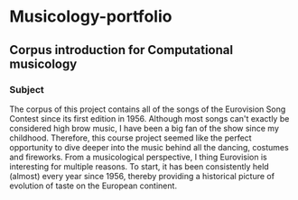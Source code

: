 # Musicology-portfolio
## Corpus introduction for Computational musicology
### Subject
The corpus of this project contains all of the songs of the Eurovision Song Contest since its first edition in 1956. Although most songs can't exactly be considered high brow music, I have been a big fan of the show since my childhood. Therefore, this course project seemed like the perfect opportunity to dive deeper into the music behind all the dancing, costumes and fireworks. From a musicological perspective, I thing Eurovision is interesting for multiple reasons. To start, it has been consistently held (almost) every year since 1956, thereby providing a historical picture of evolution of taste on the European continent.    
